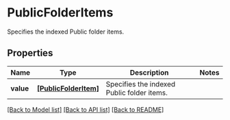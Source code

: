 # PublicFolderItems

Specifies the indexed Public folder items.

## Properties
Name | Type | Description | Notes
------------ | ------------- | ------------- | -------------
**value** | [**[PublicFolderItem]**](PublicFolderItem.md) | Specifies the indexed Public folder items. | 

[[Back to Model list]](../README.md#documentation-for-models) [[Back to API list]](../README.md#documentation-for-api-endpoints) [[Back to README]](../README.md)


